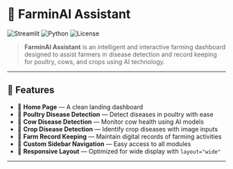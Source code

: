 # 🚜 FarminAI Assistant

![Streamlit](https://img.shields.io/badge/Built%20with-Streamlit-blue?logo=streamlit)
![Python](https://img.shields.io/badge/Python-3.8+-blue.svg)
![License](https://img.shields.io/badge/License-MIT-green.svg)

> **FarminAI Assistant** is an intelligent and interactive farming dashboard designed to assist farmers in disease detection and record keeping for poultry, cows, and crops using AI technology.

---

## 📌 Features

- 🏡 **Home Page** — A clean landing dashboard
- 🐔 **Poultry Disease Detection** — Detect diseases in poultry with ease
- 🐄 **Cow Disease Detection** — Monitor cow health using AI models
- 🌾 **Crop Disease Detection** — Identify crop diseases with image inputs
- 📒 **Farm Record Keeping** — Maintain digital records of farming activities
- 🎨 **Custom Sidebar Navigation** — Easy access to all modules
- 📱 **Responsive Layout** — Optimized for wide display with `layout="wide"`

---

